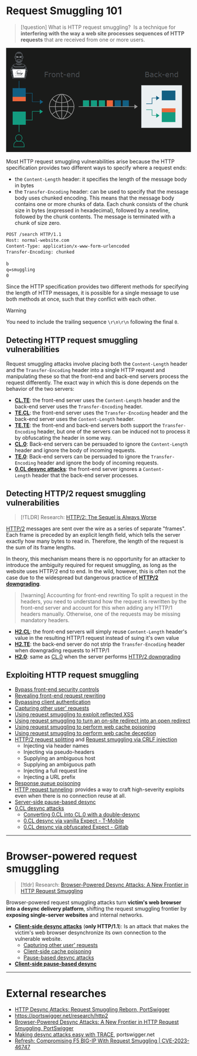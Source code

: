 # Request Smuggling 101

>[!question] What is HTTP request smuggling?
> Is a technique for **interfering with the way a web site processes sequences of HTTP requests** that are received from one or more users.

![](zzz_res/attachments/Pasted%20image%2020230402154059.png)

 Most HTTP request smuggling vulnerabilities arise because the HTTP specification provides two different ways to specify where a request ends: 
 - the `Content-Length` header: it specifies the length of the message body in bytes
 - the `Transfer-Encoding` header: can be used to specify that the message body uses chunked encoding. This means that the message body contains one or more chunks of data. Each chunk consists of the chunk size in bytes (expressed in hexadecimal), followed by a newline, followed by the chunk contents. The message is terminated with a chunk of size zero.
```http
POST /search HTTP/1.1
Host: normal-website.com
Content-Type: application/x-www-form-urlencoded
Transfer-Encoding: chunked

b
q=smuggling
0
```

Since the HTTP specification provides two different methods for specifying the length of HTTP messages, it is possible for a single message to use both methods at once, such that they conflict with each other.

>[!warning]
>You need to include the trailing sequence `\r\n\r\n` following the final `0`.

## Detecting HTTP request smuggling vulnerabilities

Request smuggling attacks involve placing both the `Content-Length` header and the `Transfer-Encoding` header into a single HTTP request and manipulating these so that the front-end and back-end servers process the request differently. The exact way in which this is done depends on the behavior of the two servers:

- **[CL.TE](CL.TE%20smuggling%20vulnerabilities.md)**: the front-end server uses the `Content-Length` header and the back-end server uses the `Transfer-Encoding` header.
- **[TE.CL](TE.CL%20smuggling%20vulnerabilities.md)**: the front-end server uses the `Transfer-Encoding` header and the back-end server uses the `Content-Length` header.
- **[TE.TE](TE.TE%20smuggling%20vulnerabilities.md)**: the front-end and back-end servers both support the `Transfer-Encoding` header, but one of the servers can be induced not to process it by obfuscating the header in some way.
- **[CL.0](CL.0%20smuggling%20vulnerabilities.md)**: Back-end servers can be persuaded to ignore the `Content-Length` header and ignore the body of incoming requests.
- **[TE.0](../../Clippings/Guest%20Post%20-%20Unveiling%20TE.0%20HTTP%20Request%20Smuggling%20Discovering%20a%20Critical%20Vulnerability%20in%20Thousands%20of%20Google%20Cloud%20Websites%20%20@Bugcrowd.md)**: Back-end servers can be persuaded to ignore the `Transfer-Encoding` header and ignore the body of incoming requests.
- **[0.CL desync attacks](../../Clippings/James%20Kettle%20-%20HTTP1.1%20must%20die%20the%20desync%20endgame.md#0.CL%20desync%20attacks)**: the front-end server ignores a `Content-Length` header that the back-end server processes.

## Detecting HTTP/2 request smuggling vulnerabilities

>[!TLDR] Research: 
> [HTTP/2: The Sequel is Always Worse](https://portswigger.net/research/http2)

[HTTP/2](HTTP-2.md) messages are sent over the wire as a series of separate "frames". Each frame is preceded by an explicit length field, which tells the server exactly how many bytes to read in. Therefore, the length of the request is the sum of its frame lengths.

In theory, this mechanism means there is no opportunity for an attacker to introduce the ambiguity required for request smuggling, as long as the website uses HTTP/2 end to end. In the wild, however, this is often not the case due to the widespread but dangerous practice of **[HTTP/2 downgrading](HTTP-2%20downgrading.md)**.

>[!warning] Accounting for front-end rewriting
>To split a request in the headers, you need to understand how the request is rewritten by the front-end server and account for this when adding any HTTP/1 headers manually. Otherwise, one of the requests may be missing mandatory headers.

-   **[H2.CL](H2.CL%20smuggling%20vulnerabilities.md)**: the front-end servers will simply reuse `Content-Length` header's value in the resulting HTTP/1 request instead of suing it's own value
-   **[H2.TE](H2.TE%20smuggling%20vulnerabilities.md)**: the back-end server do not strip the `Transfer-Encoding` header when downgrading requests to HTTP/1
-   **[H2.0](H2.0%20smuggling%20vulnerabilities.md)**: same as [CL.0](CL.0%20smuggling%20vulnerabilities.md) when the server performs [HTTP/2 downgrading](HTTP-2%20downgrading.md)

## Exploiting HTTP request smuggling

- [Bypass front-end security controls](Exploiting%20HTTP%20Request%20Smuggling.md#Bypass%20front-end%20security%20controls)
- [Revealing front-end request rewriting](Exploiting%20HTTP%20Request%20Smuggling.md#Revealing%20front-end%20request%20rewriting)
- [Bypassing client authentication](Exploiting%20HTTP%20Request%20Smuggling.md#Bypassing%20client%20authentication)
- [Capturing other user' requests](Exploiting%20HTTP%20Request%20Smuggling.md#Capturing%20other%20user'%20requests)
- [Using request smuggling to exploit reflected XSS](Exploiting%20HTTP%20Request%20Smuggling.md#Using%20request%20smuggling%20to%20exploit%20reflected%20XSS)
- [Using request smuggling to turn an on-site redirect into an open redirect](Exploiting%20HTTP%20Request%20Smuggling.md#Using%20request%20smuggling%20to%20turn%20an%20on-site%20redirect%20into%20an%20open%20redirect)
- [Using request smuggling to perform web cache poisoning](Exploiting%20HTTP%20Request%20Smuggling.md#Using%20request%20smuggling%20to%20perform%20web%20cache%20poisoning)
- [Using request smuggling to perform web cache deception](Exploiting%20HTTP%20Request%20Smuggling.md#Using%20request%20smuggling%20to%20perform%20web%20cache%20deception)
- [HTTP/2 request splitting](Exploiting%20Advanced%20Request%20Smuggling.md#HTTP/2%20request%20splitting) and [Request smuggling via CRLF injection](Exploiting%20Advanced%20Request%20Smuggling.md#Request%20smuggling%20via%20CRLF%20injection)
	- Injecting via header names
	- Injecting via pseudo-headers
	- Supplying an ambiguous host
	- Supplying an ambiguous path
	- Injecting a full request line
	- Injecting a URL prefix
- [Response queue poisoning](Exploiting%20Advanced%20Request%20Smuggling.md#Response%20queue%20poisoning)
- [HTTP request tunneling](Exploiting%20Advanced%20Request%20Smuggling.md#HTTP%20request%20tunneling): provides a way to craft high-severity exploits even when there is no connection reuse at all.
- [Server-side pause-based desync](Pause-based%20desync%20attacks.md#Server-side%20pause-based%20desync)
- [0.CL desync attacks](../../Clippings/James%20Kettle%20-%20HTTP1.1%20must%20die%20the%20desync%20endgame.md#0.CL%20desync%20attacks)
	- [Converting 0.CL into CL.0 with a double-desync](../../Clippings/James%20Kettle%20-%20HTTP1.1%20must%20die%20the%20desync%20endgame.md#Converting%200.CL%20into%20CL.0%20with%20a%20double-desync)
	- [0.CL desync via vanilla Expect - T-Mobile](../../Clippings/James%20Kettle%20-%20HTTP1.1%20must%20die%20the%20desync%20endgame.md#0.CL%20desync%20via%20vanilla%20Expect%20-%20T-Mobile)
	- [0.CL desync via obfuscated Expect - Gitlab](../../Clippings/James%20Kettle%20-%20HTTP1.1%20must%20die%20the%20desync%20endgame.md#0.CL%20desync%20via%20obfuscated%20Expect%20-%20Gitlab)

---

# Browser-powered request smuggling

> [!tldr] Research:
> [Browser-Powered Desync Attacks: A New Frontier in HTTP Request Smuggling](https://portswigger.net/research/browser-powered-desync-attacks)

Browser-powered request smuggling attacks turn **victim's web browser into a desync delivery platform**, shifting the request smuggling frontier by **exposing single-server websites** and internal networks.

-   **[Client-side desync attacks](Client-side%20desync%20attacks.md)** (**only HTTP/1.1**): Is an attack that makes the victim's web browser desynchronize its own connection to the vulnerable website.
	- [Capturing other user' requests](Client-side%20desync%20attacks.md#Capturing%20other%20user'%20requests)
	- [Client-side cache poisoning](Client-side%20desync%20attacks.md#Client-side%20cache%20poisoning)
	- [Pause-based desync attacks](Client-side%20desync%20attacks.md#Pause-based%20desync%20attacks)
- **[Client-side pause-based desync](Pause-based%20desync%20attacks.md#Client-side%20pause-based%20desync)**

---

# External researches

- [HTTP Desync Attacks: Request Smuggling Reborn, PortSwigger](https://portswigger.net/research/http-desync-attacks-request-smuggling-reborn)
- https://portswigger.net/research/http2
- [Browser-Powered Desync Attacks: A New Frontier in HTTP Request Smuggling, PortSwigger](https://portswigger.net/research/browser-powered-desync-attacks)
- [Making desync attacks easy with TRACE](https://portswigger.net/research/trace-desync-attack), portswigger.net
- [Refresh: Compromising F5 BIG-IP With Request Smuggling | CVE-2023-46747](../../Readwise/Articles/Michael%20Weber%20-%20Refresh%20Compromising%20F5%20BIG-IP%20With%20Request%20Smuggling%20%20CVE-2023-46747.md)